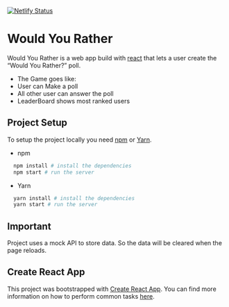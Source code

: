 [![Netlify Status](https://api.netlify.com/api/v1/badges/0d4e2d4c-4eec-4454-add3-147ec395323c/deploy-status)](https://app.netlify.com/sites/wouldyouratherapp/deploys)

# Would You Rather

Would You Rather is a web app build with [react](https://reactjs.org/) that lets a user create the “Would You Rather?” poll. 
- The Game goes like:
- User can Make a poll
- All other user can answer the poll
- LeaderBoard shows most ranked users


## Project Setup

To setup the project locally you need [npm](https://www.npmjs.com/) or [Yarn](https://yarnpkg.com/en/).

* npm

```bash
  npm install # install the dependencies
  npm start # run the server
```

* Yarn

```bash
  yarn install # install the dependencies
  yarn start # run the server
```

## Important

Project uses a mock API to store data. So the data will be cleared when the page reloads.

## Create React App

This project was bootstrapped with [Create React App](https://github.com/facebookincubator/create-react-app). You can find more information on how to perform common tasks [here](https://github.com/facebookincubator/create-react-app/blob/master/packages/react-scripts/template/README.md).